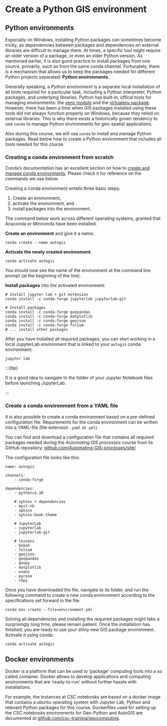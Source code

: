 # Create a Python GIS environment

## Python environments

Especially on Windows, installing Python packages can sometimes become tricky,
as dependencies between packages and dependencies on external libraries are
difficult to manage there. At times, a specific tool might require an older
version of a package, or even an older Python version. As mentioned earlier, it
is also good practice to install packages from one source, primarily, such as
from the same conda channel. Fortunately, there is a mechanism that allows us to
keep the packages needed for different Python projects separated: **Python
environments**. 

Generally speaking, a *Python environment* is a separate local installation of
all tools required for a particular task, including a Python interpreter, Python
packages, and underlying libraries. Python has built-in, offical tools for
managing environments: the [venv
module](https://docs.python.org/library/venv.html) and the [virtualenv
package](https://virtualenv.pypa.io/). However, there has been a time when GIS
packages installed using these tools did not always function properly on
Windows, because they relied on external libraries. This is why there exists a
historically grown tendency to use `conda` to manage Python environments for
geo-spatial applications. 

Also during this course, we will use `conda` to install and manage Python
packages. Read below how to create a Python environment that includes all tools
needed for this course.


### Creating a conda environment from scratch

Conda’s documentation has an excellent section on how to [create and manage conda
environments](https://docs.conda.io/projects/conda/en/latest/user-guide/tasks/manage-environments.html).
Please check it for reference on the commands we use below.

Creating a conda environment entails three basic steps: 

1. Create an environment,
2. activate the environment, and
3. install packages into the environment.

The command below work across different operating systems, granted that Anaconda
or Miniconda have been installed.

**Create an environment** and give it a name:

```
conda create --name autogis
```

**Activate the newly created environment**:

```
conda activate autogis
```

You should now see the name of the environment at the command line prompt (at
the beginning of the line).

**Install packages** into the activated environment:

```
# Install jupyter lab + git extension
conda install -c conda-forge jupyterlab jupyterlab-git

# Install packages
conda install -c conda-forge geopandas
conda install -c conda-forge matplotlib
conda install -c conda-forge geojson
conda install -c conda-forge folium
# ... install other packages
```

After you have installed all required packages, you can start working in a local
JupyterLab environment that is linked to your `autogis` conda environment:

```
jupyter lab
```

:::{tip}

It is a good idea to navigate to the folder of your Jupyter Notebook files
before launching JupyterLab.

:::


### Create a conda environment from a YAML file

It is also possible to create a conda environment based on a pre-defined
configuration file. Requirements for the conda environment can be written into a
YAML-file (file extension `.yaml` or .`yml`). 

You can find and download a configuration file that contains all required
packages needed during the *Automating GIS processes* course from its GitHub
repository: [github.com/Automating-GIS-processes/site/](https://github.com/Automating-GIS-processes/site/tree/master/ci)

The configuration file looks like this:

```
name: autogis

channels:
    - conda-forge

dependencies:
    - python=3.10

    # sphinx + dependencies
    - myst-nb
    - sphinx
    - sphinx-book-theme

    # JupyterLab
    - jupyterlab
    - jupyterlab-git

    # lessons
    - bokeh
    - folium
    - geojson
    - geopandas
    - geopy
    - matplotlib
    - osmnx
    - pyrosm
    - r5py
```

Once you have downloaded the file, navigate to its folder, and run the following
command to create a new conda environment according to the specifications set
forward in the file:

```
conda env create --file=environment.yml
```

Solving all dependencies and installing the required packages might take a
surprisingly long time, please remain patient. Once the installation has
finished, you are ready to use your shiny new GIS package environment. Activate
it using conda:

```
conda activate autogis
```


## Docker environments

Docker is a platform that can be used to ‘package’ computing tools into a so
called container. Docker allows to develop applications and computing
environments that are ‘ready-to-run’ without further hassle with installations.

For example, the instances at CSC notebooks are based on a docker image that
contains a ubuntu operating system with Jupyter Lab, Python and relevant Python
packages for this course. Dockerfiles used for setting up the CSC notebooks
environments for Geo-Python and AutoGIS are documented at
[github.com/csc-training/geocomputing](https://github.com/csc-training/geocomputing/).
